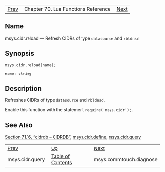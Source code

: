 |     |     |     |
| --- | --- | --- |
| [Prev](lua.ref.msys.cidr.query)  | Chapter 70. Lua Functions Reference |  [Next](lua.ref.msys.commtouch.diagnose) |

<a name="lua.ref.msys.cidr.reload"></a>
## Name

msys.cidr.reload — Refresh CIDRs of type `datasource` and `rbldnsd`

<a name="idp17730672"></a>
## Synopsis

`msys.cidr.reload(name);`

`name: string`<a name="idp17733632"></a>
## Description

Refreshes CIDRs of type `datasource` and `rbldnsd`.

Enable this function with the statement `require('msys.cidr');`.

<a name="idp17737232"></a>
## See Also

[Section 71.16, “cidrdb – CIDRDB”](modules.cidrdb "71.16. cidrdb – CIDRDB"), [msys.cidr.define](lua.ref.msys.cidr.define "msys.cidr.define"), [msys.cidr.query](lua.ref.msys.cidr.query "msys.cidr.query")

|     |     |     |
| --- | --- | --- |
| [Prev](lua.ref.msys.cidr.query)  | [Up](lua.function.details) |  [Next](lua.ref.msys.commtouch.diagnose) |
| msys.cidr.query  | [Table of Contents](index) |  msys.commtouch.diagnose |

